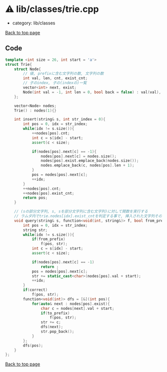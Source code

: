 <!-- mathjax config similar to math.stackexchange -->
<script type="text/javascript" async
  src="https://cdnjs.cloudflare.com/ajax/libs/mathjax/2.7.5/MathJax.js?config=TeX-MML-AM_CHTML">
</script>
<script type="text/x-mathjax-config">
  MathJax.Hub.Config({
    TeX: { equationNumbers: { autoNumber: "AMS" }},
    tex2jax: {
      inlineMath: [ ['$','$'] ],
      processEscapes: true
    },
    "HTML-CSS": { matchFontHeight: false },
    displayAlign: "left",
    displayIndent: "2em"
  });
</script>

<script type="text/javascript" src="https://cdnjs.cloudflare.com/ajax/libs/jquery/3.4.1/jquery.min.js"></script>
<script src="https://cdn.jsdelivr.net/npm/jquery-balloon-js@1.1.2/jquery.balloon.min.js" integrity="sha256-ZEYs9VrgAeNuPvs15E39OsyOJaIkXEEt10fzxJ20+2I=" crossorigin="anonymous"></script>
<script type="text/javascript" src="../../../assets/js/copy-button.js"></script>
<link rel="stylesheet" href="../../../assets/css/copy-button.css" />


# :warning: lib/classes/trie.cpp
* category: lib/classes


[Back to top page](../../../index.html)



## Code
```cpp
template <int size = 26, int start = 'a'>
struct Trie{
    struct Node{
        // 値, prefixに含む文字列の数, 文字列の数
        int val, len, cnt, exist_cnt;
        // 子のindex, 子の(indexの)一覧
        vector<int> next, exist;
        Node(int val = -1, int len = 0, bool back = false) : val(val), len(len), cnt(0), exist_cnt(back), next(size, -1){}
    };

    vector<Node> nodes;
    Trie() : nodes(1){}

    int insert(string& s, int str_index = 0){
        int pos = 0, idx = str_index;
        while(idx != s.size()){
            ++nodes[pos].cnt;
            int c = s[idx] - start;
            assert(c < size);

            if(nodes[pos].next[c] == -1){
                nodes[pos].next[c] = nodes.size();
                nodes[pos].exist.emplace_back(nodes.size());
                nodes.emplace_back(c, nodes[pos].len + 1);
            }
            pos = nodes[pos].next[c];
            ++idx;
        }
        ++nodes[pos].cnt;
        ++nodes[pos].exist_cnt;
        return pos;
    }

    // (sの部分文字列, s, sを部分文字列に含む文字列)に対して関数を実行する
    // ラムダ内でtrie.nodes[idx].exist_cntを判定する事で, 挿入された文字列そのもの以外判定しなくなる
    void query(string& s, function<void(int, string&)> f, bool from_prefix, bool correct, bool to_prefix, int str_index = 0){
        int pos = 0, idx = str_index;
        string str;
        while(idx != s.size()){
            if(from_prefix)
                f(pos, str);
            int c = s[idx] - start;
            assert(c < size);

            if(nodes[pos].next[c] == -1)
                return ;
            pos = nodes[pos].next[c];
            str += static_cast<char>(nodes[pos].val + start);
            ++idx;
        }
        if(correct)
            f(pos, str);
        function<void(int)> dfs = [&](int pos){
            for(auto& next : nodes[pos].exist){
                char c = nodes[next].val + start;
                if(to_prefix)
                    f(pos, str);
                str += c;
                dfs(next);
                str.pop_back();
            }
        };
        dfs(pos);
    }
};


```

[Back to top page](../../../index.html)


